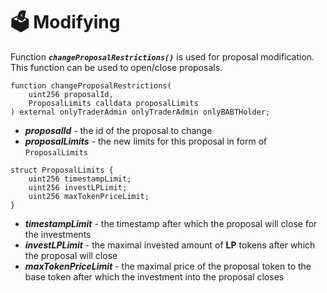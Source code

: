 # 🗳️ Modifying

Function ***`changeProposalRestrictions()`*** is used for proposal modification. This function can be used to open/close proposals.

```solidity
function changeProposalRestrictions(
    uint256 proposalId,
    ProposalLimits calldata proposalLimits
) external onlyTraderAdmin onlyTraderAdmin onlyBABTHolder;
```

- ***proposalId*** - the id of the proposal to change
- ***proposalLimits*** - the new limits for this proposal in form of `ProposalLimits`

```solidity
struct ProposalLimits {
    uint256 timestampLimit;
    uint256 investLPLimit;
    uint256 maxTokenPriceLimit;
}
```

- ***timestampLimit*** - the timestamp after which the proposal will close for the investments
- ***investLPLimit*** - the maximal invested amount of **LP** tokens after which the proposal will close
- ***maxTokenPriceLimit*** - the maximal price of the proposal token to the base token after which the investment into the proposal closes
